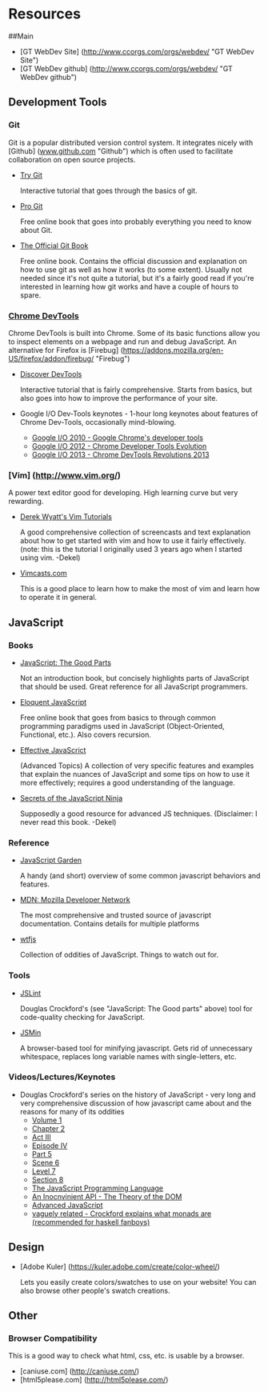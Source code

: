 # Resources

##Main
* [GT WebDev Site] (http://www.ccorgs.com/orgs/webdev/ "GT WebDev Site")
* [GT WebDev github] (http://www.ccorgs.com/orgs/webdev/ "GT WebDev github")

## Development Tools
### Git
Git is a popular distributed version control system. It integrates nicely with [Github] (www.github.com "Github") which is often used to facilitate collaboration on open source projects.

* [Try Git](http://try.github.io/levels/1/challenges/1/ "Try Git")
	
	Interactive tutorial that goes through the basics of git.

* [Pro Git](http://git-scm.com/book/ "Pro Git")
	
	Free online book that goes into probably everything you need to know about Git.

* [The Official Git Book](http://git-scm.com/book)

	Free online book. Contains the official discussion and explanation on how to use git as well as how it works (to some extent). Usually not needed since it's not quite a tutorial, but it's a fairly good read if you're interested in learning how git works and have a couple of hours to spare.

### [Chrome DevTools](https://developers.google.com/chrome-developer-tools/ "Chrome DevTools")
Chrome DevTools is built into Chrome. Some of its basic functions allow you to inspect elements on a webpage and run and debug JavaScript. An alternative for Firefox is [Firebug] (https://addons.mozilla.org/en-US/firefox/addon/firebug/ "Firebug")

* [Discover DevTools](http://discover-devtools.codeschool.com/ "Discover DevTools")
	
	Interactive tutorial that is fairly comprehensive. Starts from basics, but also goes into how to improve the performance of your site.

* Google I/O Dev-Tools keynotes - 1-hour long keynotes about features of Chrome Dev-Tools, occasionally mind-blowing.
  * [Google I/O 2010 - Google Chrome's developer tools](http://www.youtube.com/watch?v=TH7sJbyXHuk)
  * [Google I/O 2012 - Chrome Developer Tools Evolution](http://www.youtube.com/watch?v=3pxf3Ju2row)
  * [Google I/O 2013 - Chrome DevTools Revolutions 2013](http://www.youtube.com/watch?v=x6qe_kVaBpg)

### [Vim] (http://www.vim.org/)
A power text editor good for developing. High learning curve but very rewarding.

* [Derek Wyatt's Vim Tutorials](http://derekwyatt.org/vim/tutorials/novice/)

	A good comprehensive collection of screencasts and text explanation about how to get started with vim and how to use it fairly effectively. (note: this is the tutorial I originally used 3 years ago when I started using vim. -Dekel)

* [Vimcasts.com](http://vimcasts.org/)

	This is a good place to learn how to make the most of vim and learn how to operate it in general.

## JavaScript
### Books
* [JavaScript: The Good Parts](http://www.amazon.com/JavaScript-Good-Parts-Douglas-Crockford/dp/0596517742/ref=sr_1_1?ie=UTF8&qid=1389631402&sr=8-1&keywords=javascript+the+good+parts/ "JavaScript: The Good Parts")
	
	Not an introduction book, but concisely highlights parts of JavaScript that should be used. Great reference for all JavaScript programmers.

* [Eloquent JavaScript](http://eloquentjavascript.net/ "Eloquent JavaScript")
	
	Free online book that goes from basics to through common programming paradigms used in JavaScript (Object-Oriented, Functional, etc.). Also covers recursion.

* [Effective JavaScrict](http://effectivejs.com/ "Effective JavaScript")

	(Advanced Topics) A collection of very specific features and examples that explain the nuances of JavaScript and some tips on how to use it more effectively; requires a good understanding of the language.
	
* [Secrets of the JavaScript Ninja](http://jsninja.com/)

	Supposedly a good resource for advanced JS techniques. (Disclaimer: I never read this book. -Dekel)

### Reference

* [JavaScript Garden](http://bonsaiden.github.io/JavaScript-Garden/ "JavaScript Garden")

	A handy (and short) overview of some common javascript behaviors and features.

* [MDN: Mozilla Developer Network](https://developer.mozilla.org/en-US/docs/Web/JavaScript "MDN")

	The most comprehensive and trusted source of javascript documentation. Contains details for multiple platforms
	
* [wtfjs](http://wtfjs.com/)

	Collection of oddities of JavaScript. Things to watch out for.

### Tools

* [JSLint](http://www.jslint.com/)
	
	Douglas Crockford's (see "JavaScript: The Good parts" above) tool for code-quality checking for JavaScript. 

* [JSMin](http://fmarcia.info/jsmin/test.html)

	A browser-based tool for minifying javascript. Gets rid of unnecessary whitespace, replaces long variable names with single-letters, etc.
	
### Videos/Lectures/Keynotes

* Douglas Crockford's series on the history of JavaScript - very long and very comprehensive discussion of how javascript came about and the reasons for many of its oddities
  * [Volume 1](http://www.youtube.com/watch?v=JxAXlJEmNMg)
  * [Chapter 2](http://www.youtube.com/watch?v=RO1Wnu-xKoY)
  * [Act III](http://www.youtube.com/watch?v=ya4UHuXNygM)
  * [Episode IV](http://www.youtube.com/watch?v=Fv9qT9joc0M)
  * [Part 5](http://www.youtube.com/watch?v=47Ceot8yqeI)
  * [Scene 6](http://www.youtube.com/watch?v=QgwSUtYSUqA)
  * [Level 7](http://www.youtube.com/watch?v=UTEqr0IlFKY)
  * [Section 8](http://www.youtube.com/watch?v=taaEzHI9xyY)
  * [The JavaScript Programming Language](http://www.youtube.com/watch?v=v2ifWcnQs6M)
  * [An Inocnvinient API - The Theory of the DOM](http://www.youtube.com/watch?v=Y2Y0U-2qJMs)
  * [Advanced JavaScript](http://www.youtube.com/watch?v=DwYPG6vreJg)
  * [vaguely related - Crockford explains what monads are (recommended for haskell fanboys)](http://www.youtube.com/watch?v=dkZFtimgAcM)


## Design
* [Adobe Kuler] (https://kuler.adobe.com/create/color-wheel/) 

	Lets you easily create colors/swatches to use on your website! You can also browse other people's swatch creations.

## Other
### Browser Compatibility 
This is a good way to check what html, css, etc. is usable by a browser.
* [caniuse.com] (http://caniuse.com/)
* [html5please.com] (http://html5please.com/)
